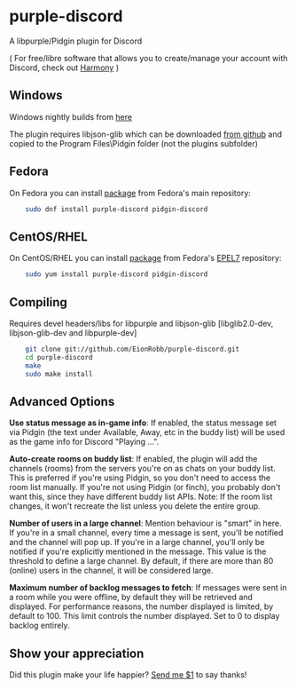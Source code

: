 # purple-discord
A libpurple/Pidgin plugin for Discord

( For free/libre software that allows you to create/manage your account with Discord, check out [Harmony](https://github.com/nickolas360/harmony) )

Windows
-------
Windows nightly builds from [here](https://eion.robbmob.com/libdiscord.dll)

The plugin requires libjson-glib which can be downloaded [from github](https://github.com/EionRobb/skype4pidgin/raw/master/skypeweb/libjson-glib-1.0.dll) and copied to the Program Files\Pidgin folder (not the plugins subfolder)

Fedora
---------
On Fedora you can install [package](https://apps.fedoraproject.org/packages/purple-discord) from Fedora's main repository:
```bash
	sudo dnf install purple-discord pidgin-discord
```

CentOS/RHEL
---------
On CentOS/RHEL you can install [package](https://apps.fedoraproject.org/packages/purple-discord) from Fedora's [EPEL7](http://fedoraproject.org/wiki/EPEL) repository:

```bash
	sudo yum install purple-discord pidgin-discord
```

Compiling
---------
Requires devel headers/libs for libpurple and libjson-glib [libglib2.0-dev, libjson-glib-dev and libpurple-dev]
```bash
	git clone git://github.com/EionRobb/purple-discord.git
	cd purple-discord
	make
	sudo make install
```

Advanced Options
----------------
**Use status message as in-game info**: If enabled, the status message set via
Pidgin (the text under Available, Away, etc in the buddy list) will be
used as the game info for Discord "Playing ...".

**Auto-create rooms on buddy list**: If enabled, the plugin will add the
channels (rooms) from the servers you're on as chats on your buddy list.
This is preferred if you're using Pidgin, so you don't need to access
the room list manually. If you're not using Pidgin (or finch), you
probably don't want this, since they have different buddy list APIs.
Note: If the room list changes, it won't recreate the list unless you
delete the entire group.

**Number of users in a large channel**: Mention behaviour is "smart" in
here. If you're in a small channel, every time a message is sent, you'll
be notified and the channel will pop up. If you're in a large channel,
you'll only be notified if you're explicitly mentioned in the message.
This value is the threshold to define a large channel. By default, if
there are more than 80 (online) users in the channel, it will be
considered large.

**Maximum number of backlog messages to fetch**: If messages were sent in a
room while you were offline, by default they will be retrieved and displayed.
For performance reasons, the number displayed is limited, by default to 100.
This limit controls the number displayed. Set to 0 to display backlog entirely.

Show your appreciation
----------------------
Did this plugin make your life happier?  [Send me $1](https://www.paypal.com/cgi-bin/webscr?cmd=_s-xclick&hosted_button_id=PZMBF2QVF69GA) to say thanks!
